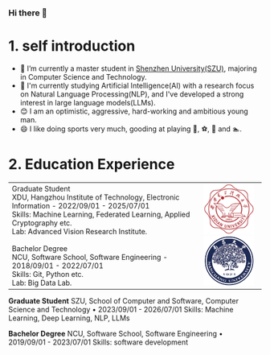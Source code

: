 ### Hi there 👋

# 1. self introduction
* 🔭 I’m currently a master student in [Shenzhen University(SZU)](https://www.szu.edu.cn/), majoring in Computer Science and Technology.
* 🌱 I'm currently studying Artificial Intelligence(AI) with a research focus on Natural Language Processing(NLP), and I've developed a strong interest in large language models(LLMs).
* 😊 I am an optimistic, aggressive, hard-working and ambitious young man.
* 😄 I like doing sports very much, gooding at playing 🏀, ⚽, 🏸 and 🏊‍.

# 2. Education Experience
<table>
  <tr>
    <td>
      Graduate Student<br>
      XDU, Hangzhou Institute of Technology, Electronic Information - 2022/09/01 - 2025/07/01<br>
      Skills: Machine Learning, Federated Learning, Applied Cryptography etc.<br>
      Lab: Advanced Vision Research Institute.<br>
      <br>
      Bachelor Degree<br>
      NCU, Software School, Software Engineering - 2018/09/01 - 2022/07/01<br>
      Skills: Git, Python etc.<br>
      Lab: Big Data Lab.
    </td>
    <td>
      <img src="https://github.com/ZhangIvan1/ZhangIvan1/raw/main/images/xdu.png" alt="Xidian University Logo" style="height:100px;width:100px;"/>
      <img src="https://github.com/ZhangIvan1/ZhangIvan1/raw/main/images/ncu.png" alt="Nanchang University Logo" style="height:100px;width:100px;"/>
    </td>
  </tr>
</table>


**Graduate Student**
SZU, School of Computer and Software, Computer Science and Technology • 2023/09/01 - 2026/07/01
Skills: Machine Learning, Deep Learning, NLP, LLMs

**Bachelor Degree**
NCU, Software School, Software Engineering • 2019/09/01 - 2023/07/01
Skills: software development

<!--
**Yuki2L0ve/Yuki2L0ve** is a ✨ _special_ ✨ repository because its `README.md` (this file) appears on your GitHub profile.

Here are some ideas to get you started:

- 🔭 I’m currently working on ...
- 🌱 I’m currently learning ...
- 👯 I’m looking to collaborate on ...
- 🤔 I’m looking for help with ...
- 💬 Ask me about ...
- 📫 How to reach me: ...
- 😄 Pronouns: ...
- ⚡ Fun fact: ...
-->
